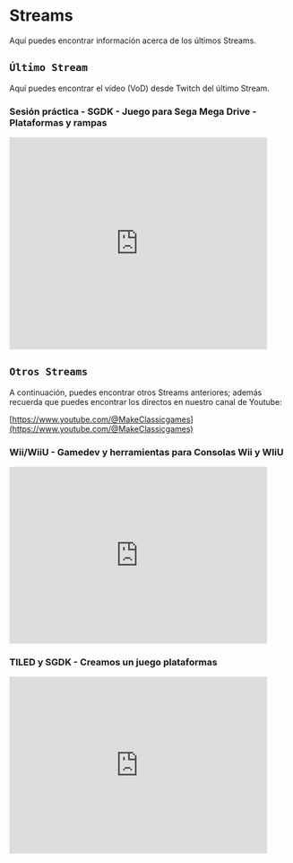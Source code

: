 # Streams

Aquí puedes encontrar información acerca de los últimos Streams.

## ```Último Stream```

Aquí puedes encontrar el vídeo (VoD) desde Twitch del último Stream.

### Sesión práctica - SGDK - Juego para Sega Mega Drive - Plataformas y rampas

<iframe src="https://player.twitch.tv/?video=2290877012&parent=makeclassicgames.dev" frameborder="0" allowfullscreen="true" scrolling="no" height="378" width="460"></iframe>
<p></p>

## ```Otros Streams```

A continuación, puedes encontrar otros Streams anteriores; además recuerda que puedes encontrar los directos en nuestro canal de Youtube:

[https://www.youtube.com/@MakeClassicgames](https://www.youtube.com/@MakeClassicgames)

<p></p>

### Wii/WiiU - Gamedev y herramientas para Consolas Wii y WIiU

<iframe width="460" height="315" src="https://www.youtube.com/embed/tCO2Es6KJUE?si=HKYuryxghqAnDzSd" title="YouTube video player" frameborder="0" allow="accelerometer; autoplay; clipboard-write; encrypted-media; gyroscope; picture-in-picture; web-share" referrerpolicy="strict-origin-when-cross-origin" allowfullscreen></iframe>

### TILED y SGDK - Creamos un juego plataformas

<iframe width="460" height="315" src="https://www.youtube.com/embed/QeaayXN040c?si=eYJU_KhfUPBQcFz-" title="YouTube video player" frameborder="0" allow="accelerometer; autoplay; clipboard-write; encrypted-media; gyroscope; picture-in-picture; web-share" referrerpolicy="strict-origin-when-cross-origin" allowfullscreen></iframe>


